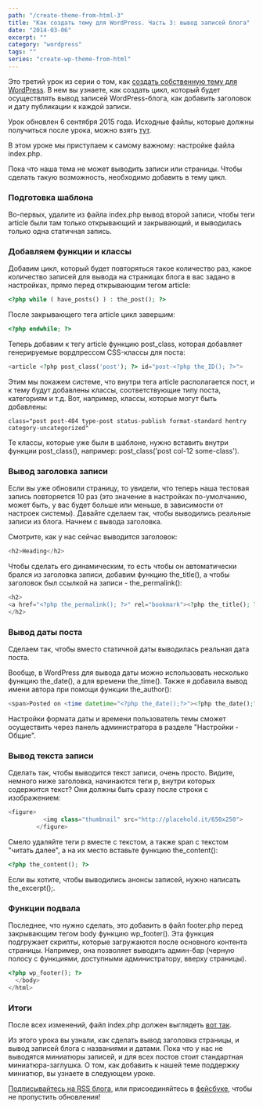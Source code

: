 ```yaml
---
path: "/create-theme-from-html-3"
title: "Как создать тему для WordPress. Часть 3: вывод записей блога"
date: "2014-03-06"
excerpt: ""
category: "wordpress"
tags: ""
series: "create-wp-theme-from-html"
---
```


Это третий урок из серии о том, как [создать собственную тему для WordPress](http://oriolo.ru/series/create-wp-theme-from-html/). В нем вы узнаете, как создать цикл, который будет осуществлять вывод записей WordPress-блога, как добавить заголовок и дату публикации к каждой записи.

Урок обновлен 6 сентября 2015 года. Исходные файлы, которые должны получиться после урока, можно взять [тут](https://github.com/ierhyna/wp-theme-howto/archive/Step_3.zip).

В этом уроке мы приступаем к самому важному: настройке файла index.php.

Пока что наша тема не может выводить записи или страницы. Чтобы сделать такую возможность, необходимо добавить в тему цикл.

### Подготовка шаблона

Во-первых, удалите из файла index.php вывод второй записи, чтобы теги article были там только открывающий и закрывающий, и выводилась только одна статичная запись.

### Добавляем функции и классы

Добавим цикл, который будет повторяться такое количество раз, какое количество записей для вывода на страницах блога в вас задано в настройках, прямо перед открывающим тегом article:

```php
<?php while ( have_posts() ) : the_post(); ?>
```

После закрывающего тега article цикл завершим:

```php
<?php endwhile; ?>
```

Теперь добавим к тегу article функцию post\_class, которая добавляет генерируемые вордпрессом CSS-классы для поста:

```php
<article <?php post_class('post'); ?> id="post-<?php the_ID(); ?>">
```

Этим мы покажем системе, что внутри тега article располагается пост, и к тему будут добавлены классы, соответствующие типу поста, категориям и т.д. Вот, например, классы, которые могут быть добавлены:

`class="post post-484 type-post status-publish format-standard hentry category-uncategorized"`

Те классы, которые уже были в шаблоне, нужно вставить внутри функции post\_class(), например: post\_class('post col-12 some-class').

### Вывод заголовка записи

Если вы уже обновили страницу, то увидели, что теперь наша тестовая запись повторяется 10 раз (это значение в настройках по-умолчанию, может быть, у вас будет больше или меньше, в зависимости от настроек системы). Давайте сделаем так, чтобы выводились реальные записи из блога. Начнем с вывода заголовка.

Смотрите, как у нас сейчас выводится заголовок:

```php
<h2>Heading</h2>
```

Чтобы сделать его динамическим, то есть чтобы он автоматически брался из заголовка записи, добавим функцию the\_title(), а чтобы заголовок был ссылкой на записи - the\_permalink():

```php
<h2>
<a href="<?php the_permalink(); ?>" rel="bookmark"><?php the_title(); ?></a>
</h2>
```

### Вывод даты поста

Сделаем так, чтобы вместо статичной даты выводилась реальная дата поста.

Вообще, в WordPress для вывода даты можно использовать несколько функцию the\_date(), а для времени the\_time(). Также я добавила вывод имени автора при помощи функции the\_author():

```php
<span>Posted on <time datetime="<?php the_date();?>"><?php the_date();?> at <?php the_time();?></time> by <?php the_author();?></span>
```

Настройки формата даты и времени пользователь темы сможет осуществить через панель администратора в разделе "Настройки - Общие".

### Вывод текста записи

Сделать так, чтобы выводится текст записи, очень просто. Видите, немного ниже заголовка, начинаются теги p, внутри которых содержится текст? Они должны быть сразу после строки с изображением:

```php
<figure>
          <img class="thumbnail" src="http://placehold.it/650x250">
        </figure>
```

Смело удаляйте теги p вместе с текстом, а также span с текстом "читать далее", а на их место вставьте функцию the\_content():

```php
<?php the_content(); ?>
```

Если вы хотите, чтобы выводились анонсы записей, нужно написать the\_excerpt();.

### Функции подвала

Последнее, что нужно сделать, это добавить в файл footer.php перед закрывающим тегом body функцию wp\_footer(). Эта функция подгружает скрипты, которые загружаются после основного контента страницы. Например, она позволяет выводить админ-бар (черную полосу с функциями, доступными администратору, вверху страницы).

```php
<?php wp_footer(); ?>
  </body>
</html>
```

### Итоги

После всех изменений, файл index.php должен выглядеть [вот так](https://github.com/ierhyna/wp-theme-howto/blob/Step_3/theme/index.php).

Из этого урока вы узнали, как сделать вывод заголовка страницы, и вывод записей блога с названиями и датами. Пока что у нас не выводятся миниатюры записей, и для всех постов стоит стандартная миниатюра-заглушка. О том, как добавить к нашей теме поддержку миниатюр, вы узнаете в следующем уроке.

[Подписывайтесь на RSS блога](http://feeds.feedburner.com/oriolo_ru), или присоединяйтесь в [фейсбуке](https://www.facebook.com/oriolo.ru), чтобы не пропустить обновления!
